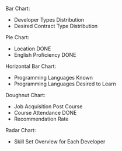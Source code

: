 Bar Chart:

- Developer Types Distribution
- Desired Contract Type Distribution

Pie Chart:

- Location DONE
- English Proficiency DONE

Horizontal Bar Chart:

- Programming Languages Known
- Programming Languages Desired to Learn

Doughnut Chart:

- Job Acquisition Post Course
- Course Attendance DONE
- Recommendation Rate

Radar Chart:

- Skill Set Overview for Each Developer
